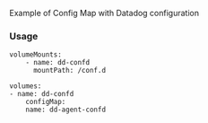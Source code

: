 
Example of Config Map with Datadog configuration

### Usage
```
volumeMounts:
    - name: dd-confd
      mountPath: /conf.d
```
```
volumes:
- name: dd-confd
    configMap:
    name: dd-agent-confd
```